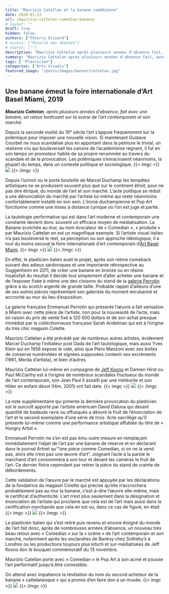 ```yaml
---
title: "Maurizio Catellan et la banane comédienne"
date: 2020-01-23
url: /maurizio-cattelan-comedian-banana/
# layout: ""
draft: true
hidden: false
authors: ["Thierry Grizard"]
# access: ["Réservé aux abonnés"]
# source: [""]
description: "Maurizio Cattelan après plusieurs années d'absence fait, avec une banane, un retour tonitruant sur la scène de l'art contemporain et son marché"
summary: "Maurizio Cattelan après plusieurs années d'absence fait, avec une banane, un retour tonitruant sur la scène de l'art contemporain et son marché"
tags: [ "Plasticien"]
categories: ["Arts Visuels"]
featured_image: "/posts/images/banner/cattelan.jpg"
---
```

## Une banane émeut la foire internationale d’Art Basel Miami, 2019

***Maurizio Cattelan**, après plusieurs années d’absence, fait avec une banane, un retour tonitruant sur la scène de l’art contemporain et son marché.*

Depuis la seconde moitié du 19° siècle l’art s’appuie fréquemment sur la polémique pour imposer une nouvelle vision. Si maintenant Gustave Courbet ne nous scandalise plus en apportant dans la peinture le trivial, un réalisme cru qui bouleversait les canons de l’académisme régnant, il fut en son temps un promoteur habile de sa propre renommée au travers du scandale et de la provocation. Les polémiques s’enracinaient néanmoins, la plupart du temps, dans un contexte politique et sociologique.
{{< imgc >}}
![](/posts/images/cattelan/maurizio-cattelan_contemporary-art.004-1.jpg)
{{< /imgc >}}

Depuis l’urinoir ou le porte bouteille de Marcel Duchamp les tempêtes artistiques ne se produisent souvent plus que sur le continent étroit, pour ne pas dire étriqué, du monde de l’art et son marché. L’acte politique se réduit à une dénonciation du marché par l’artiste lui-même qui reste néanmoins confortablement installé en son sein. L’ironie duchampienne et Pop Art fonctionne comme une mises à distance cynique où l’on est juge et partie.

La tautologie performative qui est dans l’art moderne et contemporain une constante devient donc souvent un efficace moyen de médiatisation. La Banane scotchée au mur, au nom évocateur de « Comedian », « produite » par Maurizio Cattelan en est un magnifique exemple. Si l’artiste visuel italien n’a pas bouleversé le réel, sa perception ou son approche idéologique, il a tout du moins secoué la foire internationale d’art contemporain d’[Art Basel Miami](https://www.artbasel.com/?ref=artefields.net).
{{< imgc >}}
![](/posts/images/cattelan/maurizio-cattelan_contemporary-art.003-1.jpg)
{{< /imgc >}}

En effet, le plasticien italien avait le projet, après son nième comeback suivant des adieux sardoniques et une importante rétrospective au Guggenheim en 2011, de créer une banane en bronze ou en résine. Insatisfait du résultat il décide tout simplement d’aller acheter une banane et de l’exposer fixée à même une des cloisons du stand de la [galerie Perrotin](https://www.perrotin.com/fr?ref=artefields.net) grâce à du scotch argenté de grande taille. Probable rappel d’ailleurs d’une de ses autres pièces représentant son galeriste du moment enrubanné et accroché au mur du lieu d’exposition.

La galerie française Emmanuel Perrotin qui présente l’œuvre a fait sensation à Miami avec cette pièce de l’artiste, non pour la nouveauté de l’acte, mais en raison du prix de vente fixé à 120 000 dollars et de son achat presque immédiat par la collectionneuse française Sarah Andelman qui est à l’origine du très chic magasin Colette.

Maurizio Cattelan a été précédé par de nombreux autres artistes, évidement Marcel Duchamp l’initiateur post Dada de l’art tautologique, mais aussi Yves Klein qui en 1958 expose le vide, ainsi que Piero Manzoni avec ses boites de conserve numérotées et signées supposées contenir ses excréments (1961, Merda d’artista), et bien d’autres.

Maurizio Cattelan lui-même en compagnie de [Jeff Koons](https://www.artefields.net/jeff-koons-centre-pompidou/) et Damien Hirst ou Paul McCarthy est à l’origine de nombreux scandales fructueux du monde de l’art contemporain, son Jean Paul II assailli par une météorite et son Hitler en enfant dévot (Him, 2001) ont fait date.
{{< imgc >}}
![](/posts/images/cattelan/maurizio-cattelan_contemporary-art.009.jpg)
{{< /imgc >}}

La note supplémentaire qui pimente la dernière provocation du plasticien est le surcroît apporté par l’artiste américain David Datuna qui devant quantité de badauds ravis ou offusqués a dévoré le fruit de l’énonciation de l’art et le second exemplaire d’une série de trois. Acte sacrilège qu’il présente lui-même comme une performance artistique affublée du titre de « Hungry Artist ».

Emmanuel Perrotin ne s’en est pas ému outre mesure en remplaçant immédiatement l’objet de l’art par une banane de réserve et en déclarant dans le journal Artnet qu’“une pièce comme Comedian, si on ne la vend pas, alors elle n’est pas une œuvre d’art”. Joignant l’acte à la parole le marchand d’art consommera à son tour et devant les caméras le fruit de l’art. Ce dernier finira cependant par retirer la pièce du stand de crainte de débordements.

Cette validation de l’œuvre par le marché est appuyée par les déclarations de la fondatrice du magasin Colette qui précise qu’elle n’accrochera probablement pas au mur la banane, c’est-à-dire l’œuvre elle-même, mais le certificat d’authenticité. L’art n’est plus seulement dans la désignation et énonciation de l’artiste qui proclame que cela est de l’art mais aussi dans la certification marchande que cela en est ou, dans ce cas de figure, en était.
{{< imgc >}}
![](/posts/images/cattelan/maurizio-cattelan_contemporary-art.005-1.jpg)
{{< /imgc >}}

Le plasticien italien qui s’est retiré puis revenu et encore éloigné du monde de l’art fait donc, après de nombreuses années d’absence, un nouveau très beau retour avec « Comedian » sur la « scène » de l’art contemporain et son marché, notamment après les esclandres de Banksy chez Sotheby’s à Londres ou les productions toujours plus kitsch et sur-médiatisées de Jeff Koons don le bouquet commémoratif du 13 novembre.

Maurizio Catellan porte avec « Comedian » le Pop Art à son acmé et pousse l’art performatif jusqu’à être comestible.

On attend avec impatience la révélation du nom du second acheteur de la banane « cattelanesque » qui a promis d’en faire don à un musée.
{{< imgc >}}
![](/posts/images/cattelan/maurizio-cattelan_contemporary-art_fuck.jpg) 
{{< /imgc >}}